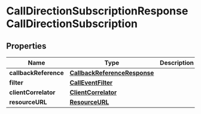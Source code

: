 
# CallDirectionSubscriptionResponseCallDirectionSubscription

## Properties
Name | Type | Description | Notes
------------ | ------------- | ------------- | -------------
**callbackReference** | [**CallbackReferenceResponse**](CallbackReferenceResponse.md) |  | 
**filter** | [**CallEventFilter**](CallEventFilter.md) |  | 
**clientCorrelator** | [**ClientCorrelator**](ClientCorrelator.md) |  | 
**resourceURL** | [**ResourceURL**](ResourceURL.md) |  | 




